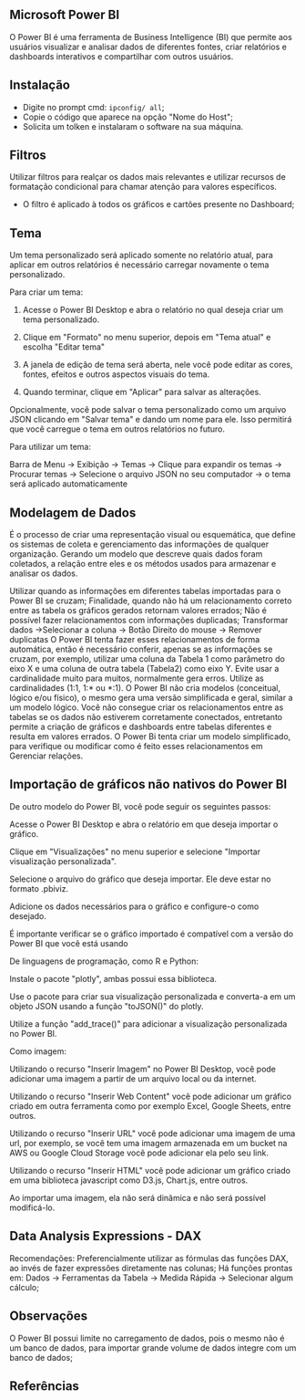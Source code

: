 
## Microsoft Power BI
O Power BI é uma ferramenta de Business Intelligence (BI) que permite aos usuários visualizar e analisar dados de diferentes fontes, criar relatórios e dashboards interativos e compartilhar com outros usuários.


## Instalação
- Digite no prompt cmd:  ```ipconfig/ all```;
- Copie o código que aparece na opção "Nome do Host";
- Solicita um tolken e instalaram o software na sua  máquina.


## Filtros
Utilizar filtros para realçar os dados mais relevantes e utilizar recursos de formatação condicional para chamar atenção para valores específicos.
 - O filtro é aplicado à todos os gráficos e cartões presente no Dashboard;

## Tema
Um tema personalizado será aplicado somente no relatório atual, para aplicar em outros relatórios é necessário carregar novamente o tema personalizado.
 
Para criar um tema:
1. Acesse o Power BI Desktop e abra o relatório no qual deseja criar um tema personalizado.

1. Clique em "Formato" no menu superior, depois em "Tema atual" e escolha "Editar tema"

1. A janela de edição de tema será aberta, nele você pode editar as cores, fontes, efeitos e outros aspectos visuais do tema.

1. Quando terminar, clique em "Aplicar" para salvar as alterações.

Opcionalmente, você pode salvar o tema personalizado como um arquivo JSON clicando em "Salvar tema" e dando um nome para ele. Isso permitirá que você carregue o tema em outros relatórios no futuro.

 

Para utilizar um tema:

Barra de Menu -> Exibição -> Temas -> Clique para expandir os temas -> Procurar temas -> Selecione o arquivo JSON no seu computador -> o tema será aplicado automaticamente
 
## Modelagem de Dados
É o processo de criar uma representação visual ou esquemática, que define os sistemas de coleta e gerenciamento das informações de qualquer organização. Gerando um modelo que descreve quais dados foram coletados, a relação entre eles e os métodos usados para armazenar e analisar os dados.
 
Utilizar quando as informações em diferentes tabelas importadas para o Power BI se cruzam;
Finalidade, quando não há um relacionamento correto entre as tabela os gráficos gerados retornam valores errados;
Não é possível fazer relacionamentos com informações duplicadas;
Transformar dados ->Selecionar a coluna -> Botão Direito do mouse -> Remover duplicatas
O Power BI tenta fazer esses relacionamentos de forma automática, então é necessário conferir, apenas se as informações se cruzam, por exemplo, utilizar uma coluna da Tabela 1 como parâmetro do eixo X e uma coluna de outra tabela (Tabela2) como eixo Y.
Evite usar a cardinalidade muito para muitos, normalmente gera erros. Utilize as cardinalidades (1:1, 1:* ou *:1).
O Power BI não cria modelos (conceitual, lógico e/ou físico), o mesmo gera uma versão simplificada e geral, similar a um modelo lógico.
Você não consegue criar os relacionamentos entre as tabelas se os dados não estiverem corretamente conectados, entretanto permite a criação de gráficos e dashboards entre tabelas diferentes e resulta em valores errados.
O Power Bi tenta criar um modelo simplificado, para verifique ou modificar como é feito esses relacionamentos em Gerenciar relações.


## Importação de gráficos não nativos do Power BI
De outro modelo do Power BI, você pode seguir os seguintes passos:

Acesse o Power BI Desktop e abra o relatório em que deseja importar o gráfico.

Clique em "Visualizações" no menu superior e selecione "Importar visualização personalizada".

Selecione o arquivo do gráfico que deseja importar. Ele deve estar no formato .pbiviz.

Adicione os dados necessários para o gráfico e configure-o como desejado.

É importante verificar se o gráfico importado é compatível com a versão do Power BI que você está usando

 

De linguagens de programação, como R e Python:

Instale o pacote "plotly", ambas possui essa biblioteca.

Use o pacote para criar sua visualização personalizada e converta-a em um objeto JSON usando a função "toJSON()" do plotly.

Utilize a função "add_trace()" para adicionar a visualização personalizada no Power BI.

 

Como imagem:

Utilizando o recurso "Inserir Imagem" no Power BI Desktop, você pode adicionar uma imagem a partir de um arquivo local ou da internet.

Utilizando o recurso "Inserir Web Content" você pode adicionar um gráfico criado em outra ferramenta como por exemplo Excel, Google Sheets, entre outros.

Utilizando o recurso "Inserir URL" você pode adicionar uma imagem de uma url, por exemplo, se você tem uma imagem armazenada em um bucket na AWS ou Google Cloud Storage você pode adicionar ela pelo seu link.

Utilizando o recurso "Inserir HTML" você pode adicionar um gráfico criado em uma biblioteca javascript como D3.js, Chart.js, entre outros.

Ao importar uma imagem, ela não será dinâmica e não será possível modificá-lo.



## Data Analysis Expressions - DAX
Recomendações:
Preferencialmente utilizar as fórmulas das funções DAX, ao invés de fazer expressões diretamente nas colunas;
Há funções prontas em:
Dados -> Ferramentas da Tabela -> Medida Rápida -> Selecionar algum cálculo;


## Observações
O Power BI possui limite no carregamento de dados, pois o mesmo não é um banco de dados, para importar grande volume de dados integre com um banco de dados;

## Referências


